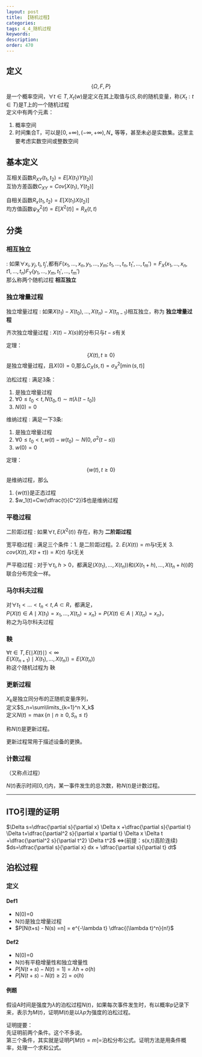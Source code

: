 ```yaml
---
layout: post
title: 【随机过程】
categories:
tags: 4_4_随机过程
keywords:
description:
order: 470
---
```


## 定义
$$\{ \Omega,F,P \}$$是一个概率空间，$\forall t\in T,X_t(w)$是定义在其上取值与$(S,B)$的随机变量，称$\{X_t:t\in T\}$是T上的一个随机过程  
定义中有两个元素：
1. 概率空间
2. 时间集合T，可以是$[0,+\infty),(-\infty,+\infty),N_+$ 等等，甚至未必是实数集。这里主要考虑实数空间或整数空间


## 基本定义
互相关函数$R_{XY}(t_1,t_2)=E[X(t_1)Y(t_2)]$  
互协方差函数$C_{XY}=Cov[X(t_1),Y(t_2)]$  


自相关函数$R_x(t_1,t_2)=E[X(t_1)X(t_2)]$  
均方值函数$\psi_X^2(t)=E[X^2(t)]=R_X(t,t)$  

## 分类
### 相互独立

:    如果$\forall x_i,y_j,t_i,t_j'$,都有$F(x_1,...,x_n,y_1,...,y_m;t_1,...,t_n,t_1',...,t_m')=F_X(x_1,...,x_n,t1,...,t_n)F_Y(y_1,...,y_m,t_1',...,t_m')$  
那么称两个随机过程 **相互独立**  

### 独立增量过程

独立增量过程
:    如果$X(t_1)-X(t_0),...,X(t_n)-X(t_{n-1})$相互独立，称为 **独立增量过程**


齐次独立增量过程
:    $X(t)-X(s)$的分布只与$t-s$有关


定理：$$\{ X(t),t\geq 0\}$$是独立增量过程，且$X(0)=0$,那么$C_X(s,t)=\sigma_X^2[\min(s,t)]$  


泊松过程
:    满足3条：
1. 是独立增量过程
2. $\forall 0\leq t_0<t,N(t_0,t)\sim\pi(\lambda(t-t_0))$  
3. $N(0)=0$


维纳过程
:    满足一下3条:
1. 是独立增量过程
2. $\forall 0\leq t_0<t,w(t)-w(t_0)\sim N(0,\sigma^2(t-s))$  
3. $w(0)=0$


定理：  
$$\{ w(t),t\geq 0\}$$是维纳过程，那么
1. $\{ w(t)\}$是正态过程
2. $w_1(t)=Cw(\dfrac{t}{C^2})$也是维纳过程  


### 平稳过程
二阶距过程
:    如果$\forall t,E(X^2(t))$ 存在，称为 **二阶距过程**


宽平稳过程
:    满足三个条件：1. 是二阶距过程。2. $E(X(t))=m$与t无关 3. $cov(X(t),X(t+\tau))=K(\tau)$ 与t无关


严平稳过程
:    对于$\forall t_i,h>0$，都满足$(X(t_1),...,X(t_n))$和$(X(t_1+h),...,X(t_n+h))$的联合分布完全一样。

### 马尔科夫过程

对$\forall t_1<...<t_n<t,A\subset R$，都满足，  
$P\{X(t)\in A\mid X(t_1)=x_1,...,X(t_n)=x_n \}=P\{ X(t)\in A \mid X(t_n)=x_n\}$，  
称之为马尔科夫过程

### 鞅
$\forall t\in T,E(\mid X(t)\mid)<\infty$  
$E(X(t_{n+1})\mid X(t_1),...,X(t_n))=E(X(t_n))$  
称这个随机过程为 鞅

### 更新过程
$X_k$是独立同分布的正随机变量序列，  
定义$S_n=\sum\limits_{k=1}^n X_k$  
定义$N(t)=\max\{n\mid n\geq 0,S_n\leq t\}$  

称$N(t)$是更新过程。  

更新过程常用于描述设备的更换。

### 计数过程
（又称点过程）

$N(t)$表示时间$[0,t]$内，某一事件发生的总次数，称$N(t)$是计数过程。

--------------------------------


## ITO引理的证明
$\Delta s=\dfrac{\partial s}{\partial x} \Delta x
+\dfrac{\partial s}{\partial t} \Delta t+\dfrac{\partial^2 s}{\partial x \partial t} \Delta x \Delta t
+\dfrac{\partial^2 s}{\partial t^2} \Delta t^2$
⇔(前提：s(x,t)高阶连续)
$ds=\dfrac{\partial s}{\partial x} dx + \dfrac{\partial s}{\partial t} dt$

## 泊松过程
### 定义
#### Def1
- N(0)=0
- N(t)是独立增量过程
- $P[N(t+s) - N(s) =n] = e^{-\lambda t} \dfrac{(\lambda t)^n}{n!}$

#### Def2
- N(0)=0
- N(t)有平稳增量性和独立增量性
- $P[ N(t+s) - N(t)=1 ] = \lambda h + o(h)$
- $P[ N(t+s) - N(t) \geq 2 ] = o(h)$

#### 例题
假设A时间是强度为$\lambda$的泊松过程$N(t)$，如果每次事件发生时，有以概率p记录下来，表示为$M(t)$，证明$M(t)$是以$\lambda p$为强度的泊松过程。

证明提要：  
先证明前两个条件。这个不多说。  
第三个条件，其实就是证明$P[M(t)=m]=$泊松分布公式。证明方法是用条件概率，处理一个求和公式。
